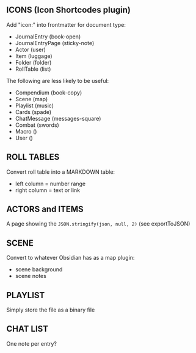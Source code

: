 ## ICONS (Icon Shortcodes plugin)

Add "icon:" into frontmatter for document type:

- JournalEntry (book-open)
- JournalEntryPage (sticky-note)
- Actor (user)
- Item (luggage)
- Folder (folder)
- RollTable (list)

The following are less likely to be useful:

- Compendium (book-copy)
- Scene (map)
- Playlist (music)
- Cards (spade)
- ChatMessage (messages-square)
- Combat (swords)
- Macro ()
- User ()

## ROLL TABLES

Convert roll table into a MARKDOWN table:

- left column = number range
- right column = text or link

## ACTORS and ITEMS

A page showing the `JSON.stringify(json, null, 2)` (see exportToJSON)

## SCENE

Convert to whatever Obsidian has as a map plugin:

- scene background
- scene notes

## PLAYLIST

Simply store the file as a binary file

## CHAT LIST

One note per entry?
